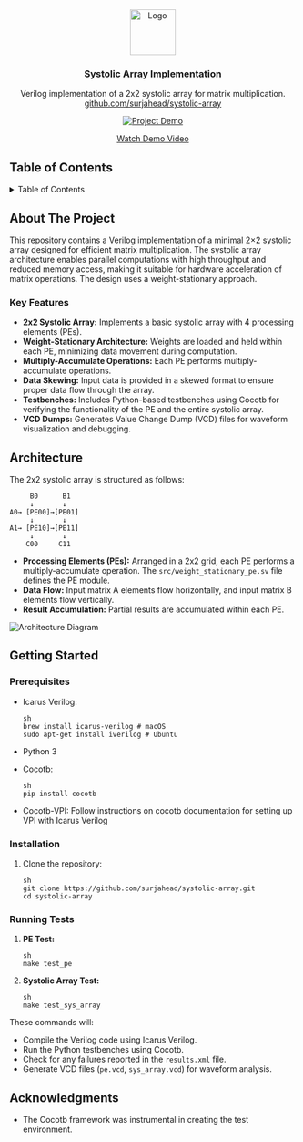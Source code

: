 <div align="center">
  <!-- REMOVE THIS IF YOU DON'T HAVE A LOGO -->
    <img src="https://github.com/user-attachments/assets/0ae1b6d5-1a62-4b41-b2c7-c595a0460497" alt="Logo" width="80" height="80">

<h3 align="center">Systolic Array Implementation</h3>

  <p align="center">
    Verilog implementation of a 2x2 systolic array for matrix multiplication.
    <br />
     <a href="https://github.com/surjahead/systolic-array">github.com/surjahead/systolic-array</a>
  </p>
</div>

<!-- REMOVE THIS IF YOU DON'T HAVE A DEMO -->
<!-- TIP: You can alternatively directly upload a video up to 100MB by dropping it in while editing the README on GitHub. This displays a video player directly on GitHub instead of making it so that you have to click an image/link -->
<div align="center">
  <a href="/Users/suryasure/projects/systolic-array/systolic_array.png">
    <img src="/Users/suryasure/projects/systolic-array/systolic_array.png" alt="Project Demo">
    <p>Watch Demo Video</p>
  </a>
</div>

## Table of Contents

<details>
  <summary>Table of Contents</summary>
  <ol>
    <li>
      <a href="#about-the-project">About The Project</a>
      <ul>
        <li><a href="#key-features">Key Features</a></li>
      </ul>
    </li>
    <li><a href="#architecture">Architecture</a></li>
    <li>
      <a href="#getting-started">Getting Started</a>
      <ul>
        <li><a href="#prerequisites">Prerequisites</a></li>
        <li><a href="#installation">Installation</a></li>
        <li><a href="#running-tests">Running Tests</a></li>
      </ul>
    </li>
    <li><a href="#acknowledgments">Acknowledgments</a></li>
  </ol>
</details>

## About The Project

This repository contains a Verilog implementation of a minimal 2×2 systolic array designed for efficient matrix multiplication. The systolic array architecture enables parallel computations with high throughput and reduced memory access, making it suitable for hardware acceleration of matrix operations. The design uses a weight-stationary approach.

### Key Features

- **2x2 Systolic Array:** Implements a basic systolic array with 4 processing elements (PEs).
- **Weight-Stationary Architecture:** Weights are loaded and held within each PE, minimizing data movement during computation.
- **Multiply-Accumulate Operations:** Each PE performs multiply-accumulate operations.
- **Data Skewing:** Input data is provided in a skewed format to ensure proper data flow through the array.
- **Testbenches:** Includes Python-based testbenches using Cocotb for verifying the functionality of the PE and the entire systolic array.
- **VCD Dumps:** Generates Value Change Dump (VCD) files for waveform visualization and debugging.

## Architecture

The 2x2 systolic array is structured as follows:

```
     B0      B1
     ↓       ↓
A0→ [PE00]→[PE01]
     ↓       ↓
A1→ [PE10]→[PE11]
     ↓       ↓
    C00     C11
```

- **Processing Elements (PEs):** Arranged in a 2x2 grid, each PE performs a multiply-accumulate operation. The `src/weight_stationary_pe.sv` file defines the PE module.
- **Data Flow:** Input matrix A elements flow horizontally, and input matrix B elements flow vertically.
- **Result Accumulation:** Partial results are accumulated within each PE.

![Architecture Diagram](https://github.com/user-attachments/assets/721b7fb3-e480-4809-9023-fd48b82b1f8c)

## Getting Started

### Prerequisites

- Icarus Verilog:

  ```
  sh
  brew install icarus-verilog # macOS
  sudo apt-get install iverilog # Ubuntu
  ```

- Python 3
- Cocotb:
  ```
  sh
  pip install cocotb
  ```
- Cocotb-VPI: Follow instructions on cocotb documentation for setting up VPI with Icarus Verilog

### Installation

1. Clone the repository:
   ```
   sh
   git clone https://github.com/surjahead/systolic-array.git
   cd systolic-array
   ```

### Running Tests

1.  **PE Test:**

    ```
    sh
    make test_pe
    ```

2.  **Systolic Array Test:**

    ```
    sh
    make test_sys_array
    ```

These commands will:

- Compile the Verilog code using Icarus Verilog.
- Run the Python testbenches using Cocotb.
- Check for any failures reported in the `results.xml` file.
- Generate VCD files (`pe.vcd`, `sys_array.vcd`) for waveform analysis.

## Acknowledgments

- The Cocotb framework was instrumental in creating the test environment.
